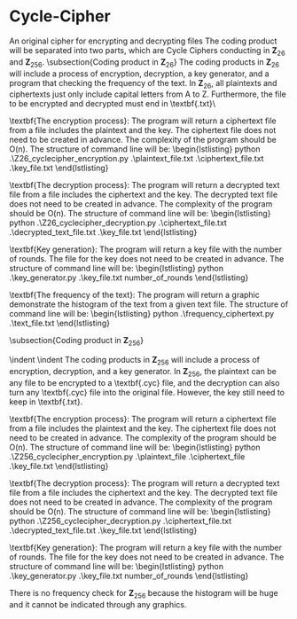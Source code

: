 # Cycle-Cipher
An original cipher for encrypting and decrypting files
The coding product will be separated into two parts, which are Cycle Ciphers conducting in $\mathbf{Z}_{26}$ and $\mathbf{Z}_{256}$.
\subsection{Coding product in $\mathbf{Z}_{26}$}
The coding products in $\mathbf{Z}_{26}$ will include a process of encryption, decryption, a key generator, and a program that checking the frequency of the text. In $\mathbf{Z}_{26}$, all plaintexts and ciphertexts just only include capital letters from A to Z. Furthermore, the file to be encrypted and decrypted must end in \textbf{.txt}\\

\textbf{The encryption process}: The program will return a ciphertext file from a file includes the plaintext and the key. The ciphertext file does not need to be created in advance. The complexity of the program should be O(n). The structure of command line will be:
\begin{lstlisting}
python .\Z26_cyclecipher_encryption.py .\plaintext_file.txt 
.\ciphertext_file.txt .\key_file.txt
\end{lstlisting}

\textbf{The decryption process}: The program will return a decrypted text file from a file includes the ciphertext and the key. The decrypted text file does not need to be created in advance. The complexity of the program should be O(n). The structure of command line will be:
\begin{lstlisting}
python .\Z26_cyclecipher_decryption.py .\ciphertext_file.txt
.\decrypted_text_file.txt .\key_file.txt
\end{lstlisting}

\textbf{Key generation}: The program will return a key file with the number of rounds. The file for the key does not need to be created in advance. The structure of command line will be:
\begin{lstlisting}
python .\key_generator.py .\key_file.txt number_of_rounds
\end{lstlisting}


\textbf{The frequency of the text}: The program will return a graphic demonstrate the histogram of the text from a given text file. The structure of command line will be:
\begin{lstlisting}
python .\frequency_ciphertext.py .\text_file.txt 
\end{lstlisting}

\subsection{Coding product in $\mathbf{Z}_{256}$}

\indent \indent The coding products in $\mathbf{Z}_{256}$ will include a process of encryption, decryption, and a key generator. In $\mathbf{Z}_{256}$, the plaintext can be any file to be encrypted to a \textbf{.cyc} file, and the decryption can also turn any \textbf{.cyc} file into the original file. However, the key still need to keep in \textbf{.txt}.

\textbf{The encryption process}: The program will return a ciphertext file from a file includes the plaintext and the key. The ciphertext file does not need to be created in advance. The complexity of the program should be O(n). The structure of command line will be:
\begin{lstlisting}
python .\Z256_cyclecipher_encryption.py .\plaintext_file 
.\ciphertext_file .\key_file.txt
\end{lstlisting}

\textbf{The decryption process}: The program will return a decrypted text file from a file includes the ciphertext and the key. The decrypted text file does not need to be created in advance. The complexity of the program should be O(n). The structure of command line will be:
\begin{lstlisting}
python .\Z256_cyclecipher_decryption.py .\ciphertext_file.txt
.\decrypted_text_file.txt .\key_file.txt
\end{lstlisting}

\textbf{Key generation}: The program will return a key file with the number of rounds. The file for the key does not need to be created in advance. The structure of command line will be:
\begin{lstlisting}
python .\key_generator.py .\key_file.txt number_of_rounds
\end{lstlisting}

There is no frequency check for $\mathbf{Z}_{256}$ because the histogram will be huge and it cannot be indicated through any graphics.
